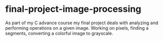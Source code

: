 # final-project-image-processing
As part of my C advance course my final project deals with analyzing and performing operations on a given image. Working on pixels, finding a segments, converting a colorful image to grayscale.

